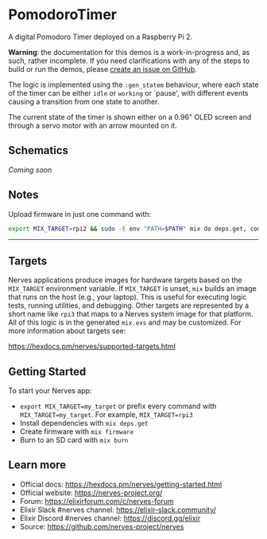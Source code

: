 # PomodoroTimer

A digital Pomodoro Timer deployed on a Raspberry Pi 2.

**Warning**: the documentation for this demos is a work-in-progress and, as such, rather incomplete.
    If you need clarifications with any of the steps to build or run the demos, please [create an issue on GitHub](https://github.com/csarnataro/nerves_talk/issues).


The logic is implemented using the `:gen_statem` behaviour, where each state of the timer
can be either `idle` or `working` or `pause', with different events causing a transition
from one state to another.

The current state of the timer is shown either on a 0.96" OLED screen and through a servo 
motor with an arrow mounted on it.

## Schematics
_Coming soon_






## Notes

Upload firmware in just one command with:

```sh
export MIX_TARGET=rpi2 && sudo -E env "PATH=$PATH" mix do deps.get, compile, firmware && ./upload.sh nerves.local
```

*** 

## Targets

Nerves applications produce images for hardware targets based on the
`MIX_TARGET` environment variable. If `MIX_TARGET` is unset, `mix` builds an
image that runs on the host (e.g., your laptop). This is useful for executing
logic tests, running utilities, and debugging. Other targets are represented by
a short name like `rpi3` that maps to a Nerves system image for that platform.
All of this logic is in the generated `mix.exs` and may be customized. For more
information about targets see:

https://hexdocs.pm/nerves/supported-targets.html

## Getting Started

To start your Nerves app:
  * `export MIX_TARGET=my_target` or prefix every command with
    `MIX_TARGET=my_target`. For example, `MIX_TARGET=rpi3`
  * Install dependencies with `mix deps.get`
  * Create firmware with `mix firmware`
  * Burn to an SD card with `mix burn`

## Learn more

  * Official docs: https://hexdocs.pm/nerves/getting-started.html
  * Official website: https://nerves-project.org/
  * Forum: https://elixirforum.com/c/nerves-forum
  * Elixir Slack #nerves channel: https://elixir-slack.community/
  * Elixir Discord #nerves channel: https://discord.gg/elixir
  * Source: https://github.com/nerves-project/nerves
